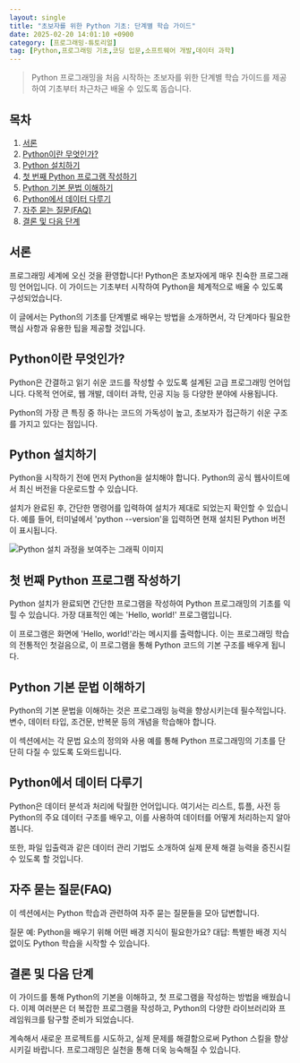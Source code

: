 ```yaml
---
layout: single
title: "초보자를 위한 Python 기초: 단계별 학습 가이드"
date: 2025-02-20 14:01:10 +0900
category: [프로그래밍-튜토리얼]
tag: [Python,프로그래밍 기초,코딩 입문,소프트웨어 개발,데이터 과학]
---
```

  
> Python 프로그래밍을 처음 시작하는 초보자를 위한 단계별 학습 가이드를 제공하여 기초부터 차근차근 배울 수 있도록 돕습니다.

## 목차
1. [서론](#서론)
2. [Python이란 무엇인가?](#python이란-무엇인가)
3. [Python 설치하기](#python-설치하기)
4. [첫 번째 Python 프로그램 작성하기](#첫-번째-python-프로그램-작성하기)
5. [Python 기본 문법 이해하기](#python-기본-문법-이해하기)
6. [Python에서 데이터 다루기](#python에서-데이터-다루기)
7. [자주 묻는 질문(FAQ)](#자주-묻는-질문faq)
8. [결론 및 다음 단계](#결론-및-다음-단계)

## 서론

프로그래밍 세계에 오신 것을 환영합니다! Python은 초보자에게 매우 친숙한 프로그래밍 언어입니다. 이 가이드는 기초부터 시작하여 Python을 체계적으로 배울 수 있도록 구성되었습니다.


이 글에서는 Python의 기초를 단계별로 배우는 방법을 소개하면서, 각 단계마다 필요한 핵심 사항과 유용한 팁을 제공할 것입니다.



## Python이란 무엇인가?

Python은 간결하고 읽기 쉬운 코드를 작성할 수 있도록 설계된 고급 프로그래밍 언어입니다. 다목적 언어로, 웹 개발, 데이터 과학, 인공 지능 등 다양한 분야에 사용됩니다.


Python의 가장 큰 특징 중 하나는 코드의 가독성이 높고, 초보자가 접근하기 쉬운 구조를 가지고 있다는 점입니다.



## Python 설치하기

Python을 시작하기 전에 먼저 Python을 설치해야 합니다. Python의 공식 웹사이트에서 최신 버전을 다운로드할 수 있습니다.


설치가 완료된 후, 간단한 명령어를 입력하여 설치가 제대로 되었는지 확인할 수 있습니다. 예를 들어, 터미널에서 'python --version'을 입력하면 현재 설치된 Python 버전이 표시됩니다.


![Python 설치 과정을 보여주는 그래픽 이미지](undefined)



## 첫 번째 Python 프로그램 작성하기

Python 설치가 완료되면 간단한 프로그램을 작성하여 Python 프로그래밍의 기초를 익힐 수 있습니다. 가장 대표적인 예는 'Hello, world!' 프로그램입니다.


이 프로그램은 화면에 'Hello, world!'라는 메시지를 출력합니다. 이는 프로그래밍 학습의 전통적인 첫걸음으로, 이 프로그램을 통해 Python 코드의 기본 구조를 배우게 됩니다.



## Python 기본 문법 이해하기

Python의 기본 문법을 이해하는 것은 프로그래밍 능력을 향상시키는데 필수적입니다. 변수, 데이터 타입, 조건문, 반복문 등의 개념을 학습해야 합니다.


이 섹션에서는 각 문법 요소의 정의와 사용 예를 통해 Python 프로그래밍의 기초를 단단히 다질 수 있도록 도와드립니다.



## Python에서 데이터 다루기

Python은 데이터 분석과 처리에 탁월한 언어입니다. 여기서는 리스트, 튜플, 사전 등 Python의 주요 데이터 구조를 배우고, 이를 사용하여 데이터를 어떻게 처리하는지 알아봅니다.


또한, 파일 입출력과 같은 데이터 관리 기법도 소개하여 실제 문제 해결 능력을 증진시킬 수 있도록 할 것입니다.



## 자주 묻는 질문(FAQ)

이 섹션에서는 Python 학습과 관련하여 자주 묻는 질문들을 모아 답변합니다.


질문 예: Python을 배우기 위해 어떤 배경 지식이 필요한가요? 대답: 특별한 배경 지식 없이도 Python 학습을 시작할 수 있습니다.



## 결론 및 다음 단계

이 가이드를 통해 Python의 기본을 이해하고, 첫 프로그램을 작성하는 방법을 배웠습니다. 이제 여러분은 더 복잡한 프로그램을 작성하고, Python의 다양한 라이브러리와 프레임워크를 탐구할 준비가 되었습니다.


계속해서 새로운 프로젝트를 시도하고, 실제 문제를 해결함으로써 Python 스킬을 향상시키길 바랍니다. 프로그래밍은 실천을 통해 더욱 능숙해질 수 있습니다.

